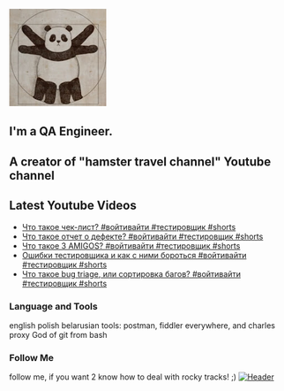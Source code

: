 [![Header](https://github.com/Bajnou/Alexey/blob/main/assets/pnd.png)](https://www.youtube.com/user/Stanleyxxl/)
## I'm a QA Engineer. 
## A creator of "hamster travel channel" Youtube channel 

## Latest Youtube Videos

<!-- YOUTUBE:START -->
- [Что такое чек-лист? #войтивайти #тестировщик #shorts](https://www.youtube.com/watch?v=075VsWyA6UQ)
- [Что такое отчет о дефекте? #войтивайти #тестировщик #shorts](https://www.youtube.com/watch?v=YSAum-2snkE)
- [Что такое 3 AMIGOS? #войтивайти #тестировщик #shorts](https://www.youtube.com/watch?v=HB0OkynXtUQ)
- [Ошибки тестировщика и как с ними бороться #войтивайти #тестировщик #shorts](https://www.youtube.com/watch?v=H0-cXO9LO9g)
- [Что такое bug triage, или сортировка багов? #войтивайти #тестировщик #shorts](https://www.youtube.com/watch?v=w9zeMR0RqXU)
<!-- YOUTUBE:END -->

### Language and Tools
english
polish
belarusian
tools: postman, fiddler everywhere, and charles proxy
God of git from bash

### Follow Me
follow me, if you want 2 know how to deal with rocky tracks! ;)
[![Header](https://img.shields.io/badge/Youtube-090909?style=for-the-badge&logo=youtube&logoColor=f70000)](https://www.youtube.com/user/Stanleyxxl?sub_confirmation=1)
